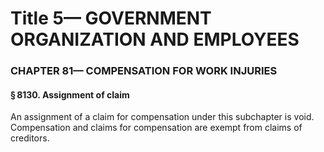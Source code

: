 
# Title 5— GOVERNMENT ORGANIZATION AND EMPLOYEES
### CHAPTER 81— COMPENSATION FOR WORK INJURIES
#### § 8130. Assignment of claim

An assignment of a claim for compensation under this subchapter is void. Compensation and claims for compensation are exempt from claims of creditors.
